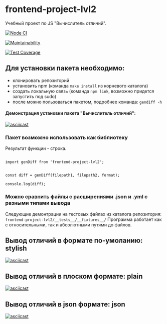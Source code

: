 # frontend-project-lvl2
Учебный проект по JS "Вычислитель отличий".

[![Node CI](https://github.com/vaideska/frontend-project-lvl2/workflows/Node%20CI/badge.svg?branch=master&kill_cache=1)](https://github.com/vaideska/frontend-project-lvl2/actions)

[![Maintainability](https://api.codeclimate.com/v1/badges/7c8b223430257fd96a46/maintainability)](https://codeclimate.com/github/vaideska/frontend-project-lvl2/maintainability)

[![Test Coverage](https://api.codeclimate.com/v1/badges/7c8b223430257fd96a46/test_coverage)](https://codeclimate.com/github/vaideska/frontend-project-lvl2/test_coverage)

## Для установки пакета необходимо:
- клонировать репозиторий
- установить npm (команда `make install` из корневого каталога)
- создать локальную связь (команда `npm link`, возможно придется запустить под sudo)
- после можно пользоваться пакетом, подробнее команда: `gendiff -h`

#### Демонстрация установки пакета "Вычислитель отличий":

[![asciicast](https://asciinema.org/a/KoGvhhjKS0ySG8lJr2g2obUel.svg)](https://asciinema.org/a/KoGvhhjKS0ySG8lJr2g2obUel)

### Пакет возможно использовать как библиотеку
Результат функции - строка.

<code>
import genDiff from 'frontend-project-lvl2';<br>
</code>


<code>
const diff = genDiff(filepath1, filepath2, format);<br>
console.log(diff);
</code>

### Можно сравнить файлы с расширениями .json и .yml с разными типами вывода
Следующие демонтрации на тестовых файлах из каталога репозитория: `frontend-project-lvl2/__tests__/__fixtures__/`
Программа работает как с относительными, так и абсолютными путями до файлов.

## Вывод отличий в формате по-умоланию: stylish

[![asciicast](https://asciinema.org/a/CMGYBA9pLJgulJEjPqGyNnoYG.svg)](https://asciinema.org/a/CMGYBA9pLJgulJEjPqGyNnoYG)

## Вывод отличий в плоском формате: plain

[![asciicast](https://asciinema.org/a/T14CRTfLSRt4JwH0IRzh1zb28.svg)](https://asciinema.org/a/T14CRTfLSRt4JwH0IRzh1zb28)

## Вывод отличий в json формате: json

[![asciicast](https://asciinema.org/a/pc8aDawD9c2qRhq6r1ldQ9exN.svg)](https://asciinema.org/a/pc8aDawD9c2qRhq6r1ldQ9exN)